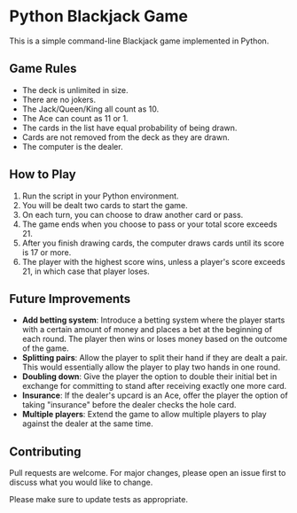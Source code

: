 # Python Blackjack Game

This is a simple command-line Blackjack game implemented in Python.

## Game Rules

- The deck is unlimited in size.
- There are no jokers.
- The Jack/Queen/King all count as 10.
- The Ace can count as 11 or 1.
- The cards in the list have equal probability of being drawn.
- Cards are not removed from the deck as they are drawn.
- The computer is the dealer.

## How to Play

1. Run the script in your Python environment.
2. You will be dealt two cards to start the game.
3. On each turn, you can choose to draw another card or pass.
4. The game ends when you choose to pass or your total score exceeds 21.
5. After you finish drawing cards, the computer draws cards until its score is 17 or more.
6. The player with the highest score wins, unless a player's score exceeds 21, in which case that player loses.

## Future Improvements

- **Add betting system**: Introduce a betting system where the player starts with a certain amount of money and places a bet at the beginning of each round. The player then wins or loses money based on the outcome of the game.
- **Splitting pairs**: Allow the player to split their hand if they are dealt a pair. This would essentially allow the player to play two hands in one round.
- **Doubling down**: Give the player the option to double their initial bet in exchange for committing to stand after receiving exactly one more card.
- **Insurance**: If the dealer's upcard is an Ace, offer the player the option of taking "insurance" before the dealer checks the hole card.
- **Multiple players**: Extend the game to allow multiple players to play against the dealer at the same time.

## Contributing

Pull requests are welcome. For major changes, please open an issue first to discuss what you would like to change.

Please make sure to update tests as appropriate.
